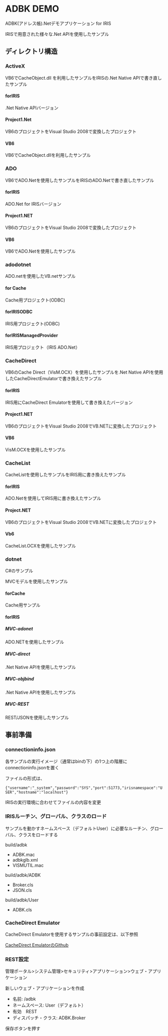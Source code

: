 # ADBK DEMO

ADBK(アドレス帳).Netデモアプリケーション for IRIS

IRISで用意された様々な.Net APIを使用したサンプル

## ディレクトリ構造

### ActiveX

VB6でCacheObject.dll を利用したサンプルをIRISの.Net Native APIで書き直したサンプル

#### forIRIS

.Net Native APIバージョン

#### Project1.Net

VB6のプロジェクトをVisual Studio 2008で変換したプロジェクト

#### VB6

VB6でCacheObject.dllを利用したサンプル

### ADO

VB6でADO.Netを使用したサンプルをIRISのADO.Netで書き直したサンプル

#### forIRIS

ADO.Net for IRISバージョン

#### Project1.NET

VB6のプロジェクトをVisual Studio 2008で変換したプロジェクト

#### VB6

VB6でADO.Netを使用したサンプル

### adodotnet

ADO.netを使用したVB.netサンプル

#### for Cache

Cache用プロジェクト(ODBC)

#### forIRISODBC

IRIS用プロジェクト(ODBC)

#### forIRISManagedProvider

IRIS用プロジェクト（IRIS ADO.Net）

### CacheDirect

VB6のCache Direct（VisM.OCX）を使用したサンプルを.Net Native APIを使用したCacheDirectEmulatorで書き換えたサンプル

#### forIRIS

IRIS用にCacheDirect Emulatorを使用して書き換えたバージョン

#### Project1.NET

VB6のプロジェクトをVisual Studio 2008でVB.NETに変換したプロジェクト

#### VB6

VisM.OCXを使用したサンプル

### CacheList

CacheListを使用したサンプルをIRIS用に書き換えたサンプル

#### forIRIS

ADO.Netを使用してIRIS用に書き換えたサンプル

#### Project.NET

VB6のプロジェクトをVisual Studio 2008でVB.NETに変換したプロジェクト

#### Vb6

CacheList.OCXを使用したサンプル

### dotnet

C#のサンプル

MVCモデルを使用したサンプル

#### forCache

Cache用サンプル

#### forIRIS

##### MVC-adonet

ADO.NETを使用したサンプル

##### MVC-direct

.Net Native APIを使用したサンプル

##### MVC-objbind

.Net Native APIを使用したサンプル

##### MVC-REST

REST/JSONを使用したサンプル

## 事前準備

### connectioninfo.json

各サンプルの実行イメージ（通常はbinの下）の1つ上の階層にconnectioninfo.jsonを置く

ファイルの形式は、

 `{"username":"_system","password":"SYS","port":51773,"irisnamespace":"USER","hostname":"localhost"} `

IRISの実行環境に合わせてファイルの内容を変更

### IRISルーチン、グローバル、クラスのロード

サンプルを動かすネームスペース（デフォルトUser）に必要なルーチン、グローバル、クラスをロードする

build/adbk

- ADBK.mac
- adbkglb.xml
- VISMUTIL.mac

build/adbk/ADBK

- Broker.cls
- JSON.cls

build/adbk/User

- ADBK.cls

### CacheDirect Emulator

CacheDirect Emulatorを使用するサンプルの事前設定は、以下参照

[CacheDirect EmulatorのGithub](https://github.com/wolfman0719/CacheDirectEmulator.git)


### REST設定

管理ポータル>システム管理>セキュリティ>アプリケーション>ウェブ・アプリケーション

新しいウェブ・アプリケーションを作成

- 名前:  /adbk
- ネームスペース: User（デフォルト）
- 有効　REST
- ディスパッチ・クラス: ADBK.Broker

保存ボタンを押す

